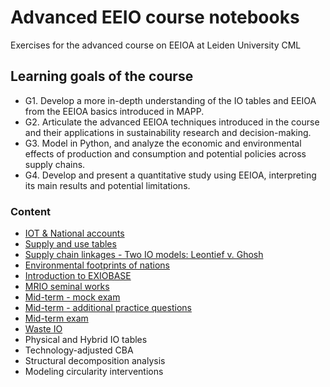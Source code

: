 # Advanced EEIO course notebooks

Exercises for the advanced course on EEIOA at Leiden University CML

## Learning goals of the course

- G1. Develop a more in-depth understanding of the IO tables and EEIOA from the EEIOA basics introduced in MAPP.
- G2. Articulate the advanced EEIOA techniques introduced in the course and their applications in sustainability research and decision-making.
- G3. Model in Python, and analyze the economic and environmental effects of production and consumption and potential policies across supply chains.
- G4. Develop and present a quantitative study using EEIOA, interpreting its main results and potential limitations.

### Content

- [IOT & National accounts](notebooks/01_IOT_&_National_accounts)
- [Supply and use tables](notebooks/02_supply_&_use_tables.ipynb)
- [Supply chain linkages - Two IO models: Leontief v. Ghosh](notebooks/03_supply_chain_linkages.ipynb)
- [Environmental footprints of nations](notebooks/04_national_environmental_footprint.ipynb)
- [Introduction to EXIOBASE](notebooks/05_exiobase_introduction.ipynb)
- [MRIO seminal works](notebooks/06_MRIO_seminal_works.ipynb)
- [Mid-term - mock exam](notebooks/mock_exam.ipynb)
- [Mid-term - additional practice questions](notebooks/mock_exam_extra.ipynb)
- [Mid-term exam](notebooks/mock_exam.ipynb)
- [Waste IO](notebooks/07_waste_IO.ipynb)
- Physical and Hybrid IO tables
- Technology-adjusted CBA
- Structural decomposition analysis
- Modeling circularity interventions